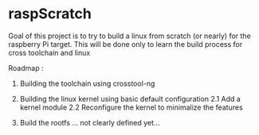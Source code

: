 raspScratch
===========

Goal of this project is to try to build a linux from scratch (or nearly) for the raspberry Pi target. This will be done only to learn the build process for cross toolchain and linux

Roadmap :

1. Building the toolchain using crosstool-ng

2. Building the linux kernel using basic default configuration
2.1  Add a kernel module
2.2  Reconfigure the kernel to minimalize the features

3. Build the rootfs 
 ... not clearly defined yet...

